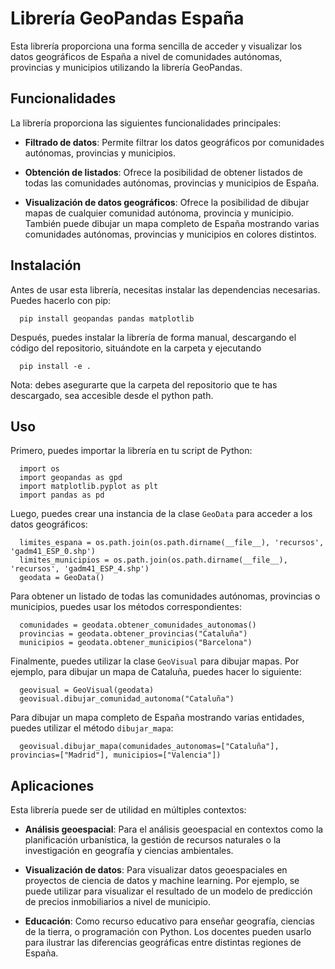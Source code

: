 # Librería GeoPandas España



Esta librería proporciona una forma sencilla de acceder y visualizar los datos geográficos de España a nivel de comunidades autónomas, provincias y municipios utilizando la librería GeoPandas.



## Funcionalidades



La librería proporciona las siguientes funcionalidades principales:



- **Filtrado de datos**: Permite filtrar los datos geográficos por comunidades autónomas, provincias y municipios.

- **Obtención de listados**: Ofrece la posibilidad de obtener listados de todas las comunidades autónomas, provincias y municipios de España.

- **Visualización de datos geográficos**: Ofrece la posibilidad de dibujar mapas de cualquier comunidad autónoma, provincia y municipio. También puede dibujar un mapa completo de España mostrando varias comunidades autónomas, provincias y municipios en colores distintos.


## Instalación



Antes de usar esta librería, necesitas instalar las dependencias necesarias. Puedes hacerlo con pip:

      
      pip install geopandas pandas matplotlib






Después, puedes instalar la librería de forma manual, descargando el código del repositorio, situándote en la carpeta y ejecutando 

      pip install -e .

Nota: debes asegurarte que la carpeta del repositorio que te has descargado, sea accesible desde el python path.



## Uso



Primero, puedes importar la librería en tu script de Python:



      import os
      import geopandas as gpd
      import matplotlib.pyplot as plt
      import pandas as pd



Luego, puedes crear una instancia de la clase `GeoData` para acceder a los datos geográficos:


      
      
      limites_espana = os.path.join(os.path.dirname(__file__), 'recursos', 'gadm41_ESP_0.shp')
      limites_municipios = os.path.join(os.path.dirname(__file__), 'recursos', 'gadm41_ESP_4.shp')
      geodata = GeoData()



Para obtener un listado de todas las comunidades autónomas, provincias o municipios, puedes usar los métodos correspondientes:


      
      comunidades = geodata.obtener_comunidades_autonomas()
      provincias = geodata.obtener_provincias("Cataluña")
      municipios = geodata.obtener_municipios("Barcelona")



Finalmente, puedes utilizar la clase `GeoVisual` para dibujar mapas. Por ejemplo, para dibujar un mapa de Cataluña, puedes hacer lo siguiente:

    
      geovisual = GeoVisual(geodata)
      geovisual.dibujar_comunidad_autonoma("Cataluña")



Para dibujar un mapa completo de España mostrando varias entidades, puedes utilizar el método `dibujar_mapa`:



    
      geovisual.dibujar_mapa(comunidades_autonomas=["Cataluña"], provincias=["Madrid"], municipios=["Valencia"])




## Aplicaciones



Esta librería puede ser de utilidad en múltiples contextos:



- **Análisis geoespacial**: Para el análisis geoespacial en contextos como la planificación urbanística, la gestión de recursos naturales o la investigación en geografía y ciencias ambientales.

- **Visualización de datos**: Para visualizar datos geoespaciales en proyectos de ciencia de datos y machine learning. Por ejemplo, se puede utilizar para visualizar el resultado de un modelo de predicción de precios inmobiliarios a nivel de municipio.

- **Educación**: Como recurso educativo para enseñar geografía, ciencias de la tierra, o programación con Python. Los docentes pueden usarlo para ilustrar las diferencias geográficas entre distintas regiones de España.

